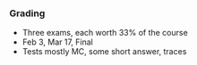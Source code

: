 ### Grading
 - Three exams, each worth 33% of the course
 - Feb 3, Mar 17, Final
 - Tests mostly MC, some short answer, traces